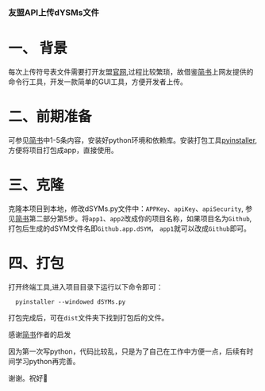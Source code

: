 ### 友盟API上传dYSMs文件


# 一、 背景

每次上传符号表文件需要打开友盟[官网](https://apm.umeng.com/),过程比较繁琐，故借鉴[简书](https://www.jianshu.com/p/2b8c1cbdd17a)上网友提供的命令行工具，开发一款简单的GUI工具，方便开发者上传。

# 二、前期准备

可参见[简书](https://www.jianshu.com/p/2b8c1cbdd17a)中1-5条内容，安装好python环境和依赖库。安装打包工具[pyinstaller](https://pyinstaller.org/en/stable/installation.html),方便将项目打包成app，直接使用。

# 三、克隆

克隆本项目到本地，修改dSYMs.py文件中：`APPKey`、`apiKey`、`apiSecurity`, 参见[简书](https://www.jianshu.com/p/2b8c1cbdd17a)第二部分第5步。将`app1`、`app2`改成你的项目名称，如果项目名为`Github`,打包后生成的dSYM文件名即`Github.app.dSYM`，  `app1`就可以改成`Github`即可。

# 四、打包

打开终端工具,进入项目目录下运行以下命令即可：
```
  pyinstaller --windowed dSYMs.py
```
打包完成后，可在`dist`文件夹下找到打包后的文件。

感谢[简书](https://www.jianshu.com/p/2b8c1cbdd17a)作者的启发

因为第一次写python，代码比较乱，只是为了自己在工作中方便一点，后续有时间学习python再完善。

谢谢。祝好🙏
